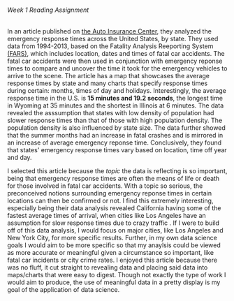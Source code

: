 ###### Week 1 Reading Assignment <h6>
In an article published on [the Auto Insurance Center](https://www.autoinsurancecenter.com/emergency-response-times.htm), they analyzed the emergency response times across the United States, by state. They used data from 1994-2013, based on the Fatality Analysis Reeporting System [(FARS)](https://www.nhtsa.gov/research-data/fatality-analysis-reporting-system-fars), which includes location, dates and times of fatal car accidents. The fatal car accidents were then used in conjunction with emergency reponse times to compare and uncover the time it took for the emergency vehicles to arrive to the scene. The article has a map that showcases the average response times by state and many charts that specify response times during certain: months, times of day and holidays. Interestingly, the average response time in the U.S. is **15 minutes and 19.2 seconds**, the longest time in Wyoming at 35 minutes and the shortest in Illinois at 6 minutes. The data revealed the asssumption that states with low density of population had slower response times than that of those with high population density. The population density is also influenced by state size. The data further showed that the summer months had an increase in fatal crashes and is mirrored in an increase of average emergency reponse time. Conclusively, they found that states' emergency response times vary based on location, time off year and day.

I selected this article because the _topic_ the data is reflecting is so important, being that emergency response times are often the means of life or death for those involved in fatal car accidents. With a topic so serious, the preconceived notions surrounding emergency reponse times in certain locations can then be confirmed or not. I find this extremely interesting, especially being their data analysis revealed California having some of the fastest average times of arrival, when cities like Los Angeles have an assumption for slow response times due to crazy traffic . If I were to build off of this data analysis, I would focus on major cities, like Los Angeles and New York City, for more specific results. Further, in my own data science goals I would aim to be more specific so that my anaylsis could be viewed as more accurate or meaningful given a circumstance so important, like fatal car incidents or city crime rates. I enjoyed this article because there was no fluff, it cut straight to revealing data and placing said data into maps/charts that were easy to digest. Though not exactly the type of work I would aim to produce, the use of meaningful data in a pretty display is my goal of the application of data science.
